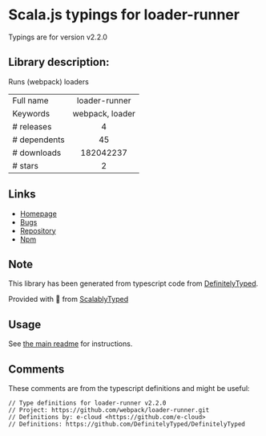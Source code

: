 
# Scala.js typings for loader-runner

Typings are for version v2.2.0

## Library description:
Runs (webpack) loaders

|                    |                 |
| ------------------ | :-------------: |
| Full name          | loader-runner |
| Keywords           | webpack, loader |
| # releases         | 4 |
| # dependents       | 45 |
| # downloads        | 182042237 |
| # stars            | 2 |

## Links
- [Homepage](https://github.com/webpack/loader-runner#readme)
- [Bugs](https://github.com/webpack/loader-runner/issues)
- [Repository](https://github.com/webpack/loader-runner)
- [Npm](https://www.npmjs.com/package/loader-runner)
    


## Note
This library has been generated from typescript code from [DefinitelyTyped](https://definitelytyped.org).

Provided with :purple_heart: from [ScalablyTyped](https://github.com/oyvindberg/ScalablyTyped)

## Usage
See [the main readme](../../readme.md) for instructions.

## Comments

These comments are from the typescript definitions and might be useful:
```
// Type definitions for loader-runner v2.2.0
// Project: https://github.com/webpack/loader-runner.git
// Definitions by: e-cloud <https://github.com/e-cloud>
// Definitions: https://github.com/DefinitelyTyped/DefinitelyTyped

```


